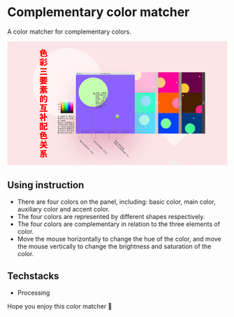 # Complementary color matcher

A color matcher for complementary colors.

![color matcher](./images/display.jpg)

## Using instruction 

- There are four colors on the panel, including: basic color, main color, auxiliary color and accent color.
- The four colors are represented by different shapes respectively.
- The four colors are complementary in relation to the three elements of color.
- Move the mouse horizontally to change the hue of the color, and move the mouse vertically to change the brightness and saturation of the color.

## Techstacks

- Processing

Hope you enjoy this color matcher 🤩
